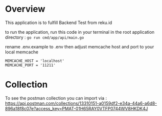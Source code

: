 # Overview
This application is to fulfill Backend Test from reku.id

to run the application, run this code in your terminal in the root application directory :
```go run cmd/app/api/main.go```

rename .env.example to .env then adjust memcache host and port to your local memcache
```
MEMCACHE_HOST = 'localhost'
MEMCACHE_PORT = '11211'
 ```

# Collection
To see the postman collection you can import via :
https://api.postman.com/collections/13310151-a0159df2-e34a-44a6-a6d8-896a18f8c07e?access_key=PMAT-01H65RAY0VTFP0744WV8HKDK4J
